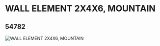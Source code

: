 # WALL ELEMENT 2X4X6, MOUNTAIN
## 54782
![WALL ELEMENT 2X4X6, MOUNTAIN](https://lc-www-live-s.legocdn.com/media/bricks/5/2/4285708.jpg)